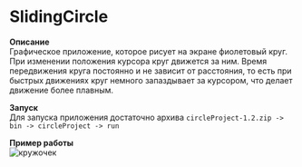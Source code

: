 # SlidingCircle


**Описание**     
Графическое приложение, которое рисует на экране фиолетовый круг. При изменении положения курсора круг движется за ним. 
Время передвижения круга постоянно и не зависит от расстояния, то есть при быстрых движениях круг немного запаздывает за курсором,
что делает движение более плавным.

**Запуск**     
Для запуска приложения достаточно архива `circleProject-1.2.zip -> bin -> circleProject -> run`

**Пример работы**     
![кружочек](https://i.ibb.co/tK4FxPj/Screenshot-from-2020-03-29-12-05-07.png)
